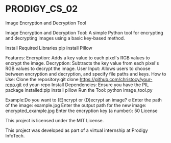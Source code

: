 # PRODIGY_CS_02
Image Encryption and Decryption Tool

Image Encryption and Decryption Tool: A simple Python tool for encrypting and decrypting images using a basic key-based method.

Install Required Libraries
pip install Pillow

Features:
Encryption: Adds a key value to each pixel's RGB values to encrypt the image.
Decryption: Subtracts the key value from each pixel's RGB values to decrypt the image.
User Input: Allows users to choose between encryption and decryption, and specify file paths and keys.
How to Use:
Clone the repository:git clone https://github.com/christocy/your-repo.git
cd your-repo
Install Dependencies: Ensure you have the PIL package installed:pip install pillow
Run the Tool:
python image_tool.py

Example:Do you want to (E)ncrypt or (D)ecrypt an image? e
Enter the path of the image: example.jpg
Enter the output path for the new image: encrypted_example.jpg
Enter the encryption key (a number): 50
License

This project is licensed under the MIT License.

This project was developed as part of a virtual internship at Prodigy InfoTech.
